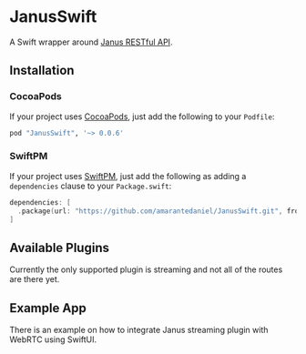 # JanusSwift

A Swift wrapper around [Janus RESTful API](https://janus.conf.meetecho.com/docs/rest.html).


## Installation

### CocoaPods

If your project uses [CocoaPods](https://cocoapods.org), just add the following to your `Podfile`:

``` ruby
pod "JanusSwift", '~> 0.0.6'
```

### SwiftPM

If your project uses [SwiftPM](https://swift.org/package-manager/), just add the following as adding a `dependencies` clause to your `Package.swift`:

``` swift
dependencies: [
  .package(url: "https://github.com/amarantedaniel/JanusSwift.git", from: "0.0.6")
]
```

## Available Plugins

Currently the only supported plugin is streaming and not all of the routes are there yet.

## Example App

There is an example on how to integrate Janus streaming plugin with WebRTC using SwiftUI.
